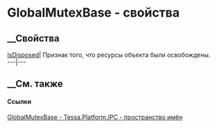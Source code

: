 # GlobalMutexBase - свойства
##  __Свойства
[IsDisposed](P_Tessa_Platform_IPC_GlobalMutexBase_IsDisposed.htm)| Признак
того, что ресурсы объекта были освобождены.  
---|---  
##  __См. также
#### Ссылки
[GlobalMutexBase - ](T_Tessa_Platform_IPC_GlobalMutexBase.htm)
[Tessa.Platform.IPC - пространство имён](N_Tessa_Platform_IPC.htm)
